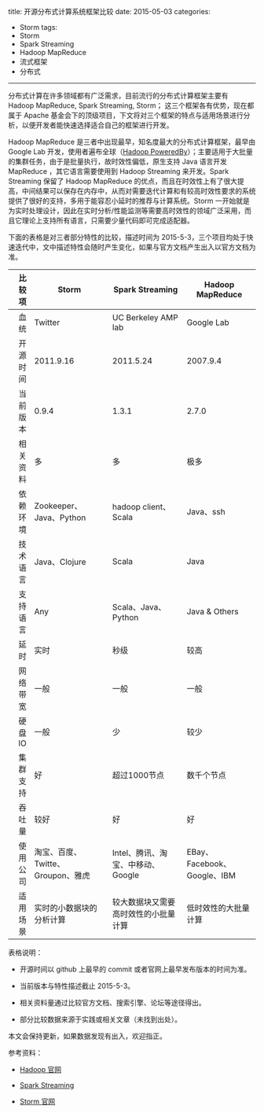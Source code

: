 title: 开源分布式计算系统框架比较
date: 2015-05-03
categories: 
- Storm
tags: 
- Storm
- Spark Streaming
- Hadoop MapReduce
- 流式框架
- 分布式

---

 分布式计算在许多领域都有广泛需求，目前流行的分布式计算框架主要有 Hadoop MapReduce, Spark Streaming, Storm； 这三个框架各有优势，现在都属于 Apache 基金会下的顶级项目，下文将对三个框架的特点与适用场景进行分析，以便开发者能快速选择适合自己的框架进行开发。

<!--more-->

 Hadoop MapReduce 是三者中出现最早，知名度最大的分布式计算框架，最早由 Google Lab 开发，使用者遍布全球（[Hadoop PoweredBy](http://wiki.apache.org/hadoop/PoweredBy "Hadoop PoweredBy")）；主要适用于大批量的集群任务，由于是批量执行，故时效性偏低，原生支持 Java 语言开发 MapReduce ，其它语言需要使用到 Hadoop Streaming 来开发。Spark Streaming 保留了 Hadoop MapReduce 的优点，而且在时效性上有了很大提高，中间结果可以保存在内存中，从而对需要迭代计算和有较高时效性要求的系统提供了很好的支持，多用于能容忍小延时的推荐与计算系统。Storm 一开始就是为实时处理设计，因此在实时分析/性能监测等需要高时效性的领域广泛采用，而且它理论上支持所有语言，只需要少量代码即可完成适配器。

 下面的表格是对三者部分特性的比较，描述时间为 2015-5-3，三个项目均处于快速迭代中，文中描述特性会随时产生变化，如果与官方文档产生出入以官方文档为准。


| 比较项	        | Storm    | Spark Streaming         | Hadoop MapReduce     |
| ------------: | ----------- |-----------| -----------|
| 血统   		| Twitter       | UC Berkeley AMP lab | Google Lab	 |
| 开源时间		| 2011.9.16     | 2011.5.24     | 2007.9.4          |
| 当前版本 		| 0.9.4         | 1.3.1         | 2.7.0          |
| 相关资料		| 多				| 多				| 极多			 |
| 依赖环境		| Zookeeper、Java、Python | hadoop client、Scala | Java、ssh          |
| 技术语言		| Java、Clojure          | Scala         | Java         |
| 支持语言		| Any           | Scala、Java、Python | Java & Others	 |
| 延时   		| 实时			| 秒级			| 较高 		 |
| 网络带宽		| 一般			| 一般			| 一般 		 |
| 硬盘IO 		| 一般			| 少			| 较少			 |
| 集群支持		| 好				| 超过1000节点	| 数千个节点			 |
| 吞吐量 		| 较好			| 好				| 好 			 |
| 使用公司   	| 淘宝、百度、Twitte、Groupon、雅虎 | Intel、腾讯、淘宝、中移动、Google	| EBay、Facebook、Google、IBM      |
| 适用场景		| 实时的小数据块的分析计算    | 较大数据块又需要高时效性的小批量计算				| 低时效性的大批量计算        		|


表格说明：

 - 开源时间以 github 上最早的 commit 或者官网上最早发布版本的时间为准。
 
 - 当前版本与特性描述截止 2015-5-3。
 
 - 相关资料量通过比较官方文档、搜索引擎、论坛等途径得出。
 
 - 部分比较数据来源于实践或相关文章（未找到出处）。

本文会保持更新，如果数据发现有出入，欢迎指正。

参考资料：

 - [Hadoop 官网](http://hadoop.apache.org/index.html "hadoop")
 
 - [Spark Streaming](http://spark.apache.org/streaming/ "Spark Streaming")
 
 - [Storm 官网](http://storm.apache.org/ "storm")
  